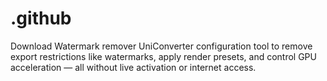 # .github
Download Watermark remover UniConverter configuration tool to remove export restrictions like watermarks, apply render presets, and control GPU acceleration — all without live activation or internet access.
